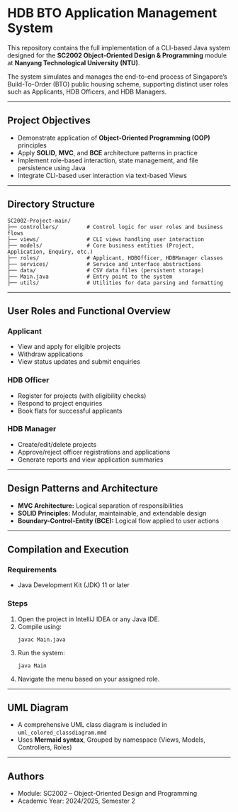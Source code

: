 # HDB BTO Application Management System

This repository contains the full implementation of a CLI-based Java system designed for the **SC2002 Object-Oriented Design & Programming** module at **Nanyang Technological University (NTU)**.

The system simulates and manages the end-to-end process of Singapore’s Build-To-Order (BTO) public housing scheme, supporting distinct user roles such as Applicants, HDB Officers, and HDB Managers.

---

## Project Objectives

- Demonstrate application of **Object-Oriented Programming (OOP)** principles
- Apply **SOLID**, **MVC**, and **BCE** architecture patterns in practice
- Implement role-based interaction, state management, and file persistence using Java
- Integrate CLI-based user interaction via text-based Views

---

## Directory Structure

```
SC2002-Project-main/
├── controllers/         # Control logic for user roles and business flows
├── views/               # CLI views handling user interaction
├── models/              # Core business entities (Project, Application, Enquiry, etc.)
├── roles/               # Applicant, HDBOfficer, HDBManager classes
├── services/            # Service and interface abstractions
├── data/                # CSV data files (persistent storage)
├── Main.java            # Entry point to the system
├── utils/               # Utilities for data parsing and formatting
```

---

## User Roles and Functional Overview

### Applicant
- View and apply for eligible projects
- Withdraw applications
- View status updates and submit enquiries

### HDB Officer
- Register for projects (with eligibility checks)
- Respond to project enquiries
- Book flats for successful applicants

### HDB Manager
- Create/edit/delete projects
- Approve/reject officer registrations and applications
- Generate reports and view application summaries

---

## Design Patterns and Architecture

- **MVC Architecture:** Logical separation of responsibilities
- **SOLID Principles:** Modular, maintainable, and extendable design
- **Boundary-Control-Entity (BCE):** Logical flow applied to user actions

---

## Compilation and Execution

### Requirements
- Java Development Kit (JDK) 11 or later

### Steps
1. Open the project in IntelliJ IDEA or any Java IDE.
2. Compile using:
   ```
   javac Main.java
   ```
3. Run the system:
   ```
   java Main
   ```
4. Navigate the menu based on your assigned role.

---

## UML Diagram

- A comprehensive UML class diagram is included in `uml_colored_classdiagram.mmd`
- Uses **Mermaid syntax**, Grouped by namespace (Views, Models, Controllers, Roles)

---

## Authors
- Module: SC2002 – Object-Oriented Design and Programming
- Academic Year: 2024/2025, Semester 2
